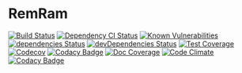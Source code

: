 # RemRam

[![Build Status](https://travis-ci.org/gtkatakura/remram.svg?branch=master)](https://travis-ci.org/gtkatakura/remram)
[![Dependency CI Status](https://dependencyci.com/github/gtkatakura/remram/badge)](https://dependencyci.com/github/gtkatakura/remram)
[![Known Vulnerabilities](https://snyk.io/test/github/gtkatakura/remram/badge.svg)](https://snyk.io/test/github/gtkatakura/remram)
[![dependencies Status](https://david-dm.org/gtkatakura/remram/status.svg)](https://david-dm.org/gtkatakura/remram)
[![devDependencies Status](https://david-dm.org/gtkatakura/remram/dev-status.svg)](https://david-dm.org/gtkatakura/remram?type=dev)
[![Test Coverage](https://codeclimate.com/github/gtkatakura/remram/badges/coverage.svg)](https://codeclimate.com/github/gtkatakura/remram/coverage)
[![Codecov](https://codecov.io/gh/gtkatakura/remram/branch/master/graph/badge.svg)](https://codecov.io/gh/gtkatakura/remram)
[![Codacy Badge](https://api.codacy.com/project/badge/Coverage/9c1cc8a9eeeb436993d546f910d8b4b5)](https://www.codacy.com/app/gtkatakura/remram?utm_source=github.com&utm_medium=referral&utm_content=gtkatakura/remram&utm_campaign=Badge_Coverage)
[![Doc Coverage](https://doc.esdoc.org/github.com/gtkatakura/remram/badge.svg)](https://doc.esdoc.org/github.com/gtkatakura/remram)
[![Code Climate](https://codeclimate.com/github/gtkatakura/remram/badges/gpa.svg)](https://codeclimate.com/github/gtkatakura/remram)
[![Codacy Badge](https://api.codacy.com/project/badge/Grade/9c1cc8a9eeeb436993d546f910d8b4b5)](https://www.codacy.com/app/gtkatakura/remram?utm_source=github.com&amp;utm_medium=referral&amp;utm_content=gtkatakura/remram&amp;utm_campaign=Badge_Grade)
